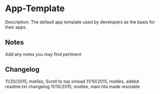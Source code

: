 App-Template
===========
Description: The default app template used by developers as the basis for their apps.

Notes
----
Add any notes you may find pertinent 

Changelog
----
11/20/2015, mstiles, Scroll to top onload
11/10/2015, mstiles, added readme.txt changelog
11/10/2015, mstiles, main.hta made resizable
